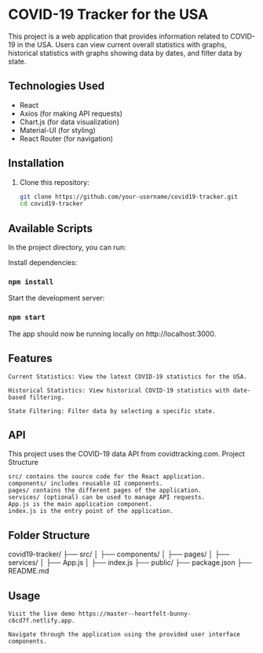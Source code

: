 # COVID-19 Tracker for the USA

This project is a web application that provides information related to COVID-19 in the USA. Users can view current overall statistics with graphs, historical statistics with graphs showing data by dates, and filter data by state.

## Technologies Used

- React
- Axios (for making API requests)
- Chart.js (for data visualization)
- Material-UI (for styling)
- React Router (for navigation)

## Installation

1. Clone this repository:

   ```bash
   git clone https://github.com/your-username/covid19-tracker.git
   cd covid19-tracker
   ```

## Available Scripts

In the project directory, you can run:

Install dependencies:

### `npm install`

Start the development server:

### `npm start`

The app should now be running locally on http://localhost:3000.

## Features

    Current Statistics: View the latest COVID-19 statistics for the USA.

    Historical Statistics: View historical COVID-19 statistics with date-based filtering.

    State Filtering: Filter data by selecting a specific state.

## API

This project uses the COVID-19 data API from covidtracking.com.
Project Structure

    src/ contains the source code for the React application.
    components/ includes reusable UI components.
    pages/ contains the different pages of the application.
    services/ (optional) can be used to manage API requests.
    App.js is the main application component.
    index.js is the entry point of the application.

## Folder Structure

covid19-tracker/
├── src/
│ ├── components/
│ ├── pages/
│ ├── services/
│ ├── App.js
│ ├── index.js
├── public/
├── package.json
├── README.md

## Usage

    Visit the live demo https://master--heartfelt-bunny-c6cd7f.netlify.app.

    Navigate through the application using the provided user interface components.
